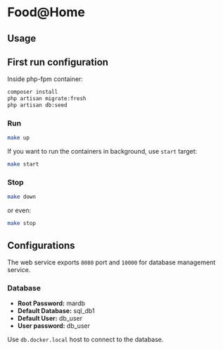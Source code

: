 # Food@Home

## Usage

## First run configuration

Inside php-fpm container:

```bash
composer install
php artisan migrate:fresh
php artisan db:seed
```

### Run

```bash
make up
```

If you want to run the containers in background, use `start` target:

```bash
make start
```

### Stop

```bash
make down
```

or even:

```bash
make stop
```

## Configurations

The web service exports `8080` port and `10000` for database management service.

### Database

- **Root Password:** mardb
- **Default Database:** sql_db1
- **Default User:** db_user
- **User password:** db_user

Use `db.docker.local` host to connect to the database.
